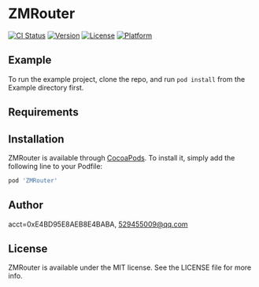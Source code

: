 # ZMRouter

[![CI Status](https://img.shields.io/travis/acct<blob>=0xE4BD95E8AEB8E4BABA/ZMRouter.svg?style=flat)](https://travis-ci.org/acct<blob>=0xE4BD95E8AEB8E4BABA/ZMRouter)
[![Version](https://img.shields.io/cocoapods/v/ZMRouter.svg?style=flat)](https://cocoapods.org/pods/ZMRouter)
[![License](https://img.shields.io/cocoapods/l/ZMRouter.svg?style=flat)](https://cocoapods.org/pods/ZMRouter)
[![Platform](https://img.shields.io/cocoapods/p/ZMRouter.svg?style=flat)](https://cocoapods.org/pods/ZMRouter)

## Example

To run the example project, clone the repo, and run `pod install` from the Example directory first.

## Requirements

## Installation

ZMRouter is available through [CocoaPods](https://cocoapods.org). To install
it, simply add the following line to your Podfile:

```ruby
pod 'ZMRouter'
```

## Author

acct<blob>=0xE4BD95E8AEB8E4BABA, 529455009@qq.com

## License

ZMRouter is available under the MIT license. See the LICENSE file for more info.
